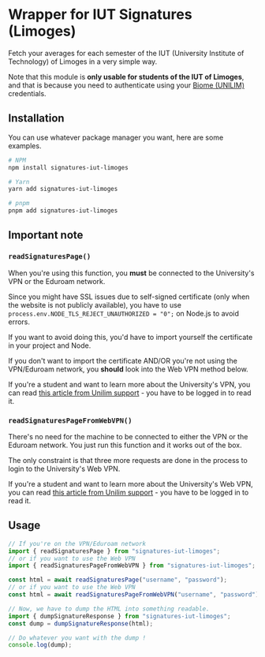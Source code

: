 # Wrapper for IUT Signatures (Limoges)

Fetch your averages for each semester of the IUT (University Institute of Technology) of Limoges in a very simple way.

Note that this module is **only usable for students of the IUT of Limoges**, and that is because you need to authenticate using your [Biome (UNILIM)](https://biome.unilim.fr) credentials.

## Installation

You can use whatever package manager you want, here are some examples.

```bash
# NPM
npm install signatures-iut-limoges

# Yarn
yarn add signatures-iut-limoges

# pnpm
pnpm add signatures-iut-limoges
```

## Important note

### `readSignaturesPage()`

When you're using this function, you **must** be connected to the University's VPN or the Eduroam network.

Since you might have SSL issues due to self-signed certificate (only when the website is not publicly available), you have to use `process.env.NODE_TLS_REJECT_UNAUTHORIZED = "0";` on Node.js to avoid errors.

If you want to avoid doing this, you'd have to import yourself the certificate in your project and Node.

If you don't want to import the certificate AND/OR you're not using the VPN/Eduroam network, you **should** look into the Web VPN method below.

If you're a student and want to learn more about the University's VPN, you can read [this article from Unilim support](https://support.unilim.fr/reseau/acces-vpn/service-vpn-de-luniversite-de-limoges-2/) - you have to be logged in to read it.

### `readSignaturesPageFromWebVPN()`

There's no need for the machine to be connected to either the VPN or the Eduroam network.
You just run this function and it works out of the box.

The only constraint is that three more requests are done in the process to login to the University's Web VPN.

If you're a student and want to learn more about the University's Web VPN, you can read [this article from Unilim support](https://support.unilim.fr/reseau/acces-vpn/portail-web-vpn/) - you have to be logged in to read it.

## Usage

```typescript
// If you're on the VPN/Eduroam network
import { readSignaturesPage } from "signatures-iut-limoges";
// or if you want to use the Web VPN
import { readSignaturesPageFromWebVPN } from "signatures-iut-limoges";

const html = await readSignaturesPage("username", "password");
// or if you want to use the Web VPN
const html = await readSignaturesPageFromWebVPN("username", "password");

// Now, we have to dump the HTML into something readable.
import { dumpSignatureResponse } from "signatures-iut-limoges";
const dump = dumpSignatureResponse(html);

// Do whatever you want with the dump !
console.log(dump);
```
